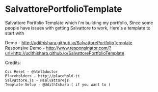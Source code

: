 SalvattorePortfolioTemplate
===========================

Salvattore Portfolio Template which i'm building my portfolio,
Since some people have issues with getting Salvattore to work, Here's a template to start with

Demo - http://udithishara.github.io/SalvattorePortfolioTemplate <br>
Responsive Demo - http://www.responsinator.com/?url=http://udithishara.github.io/SalvattorePortfolioTemplate

Credits:

	Css Reset - @html5doctor
	Placeholders - http://placehold.it
	Salvattore.js - @salvattorejs
	Template Setup - @UdithIshara ( if you want to )
